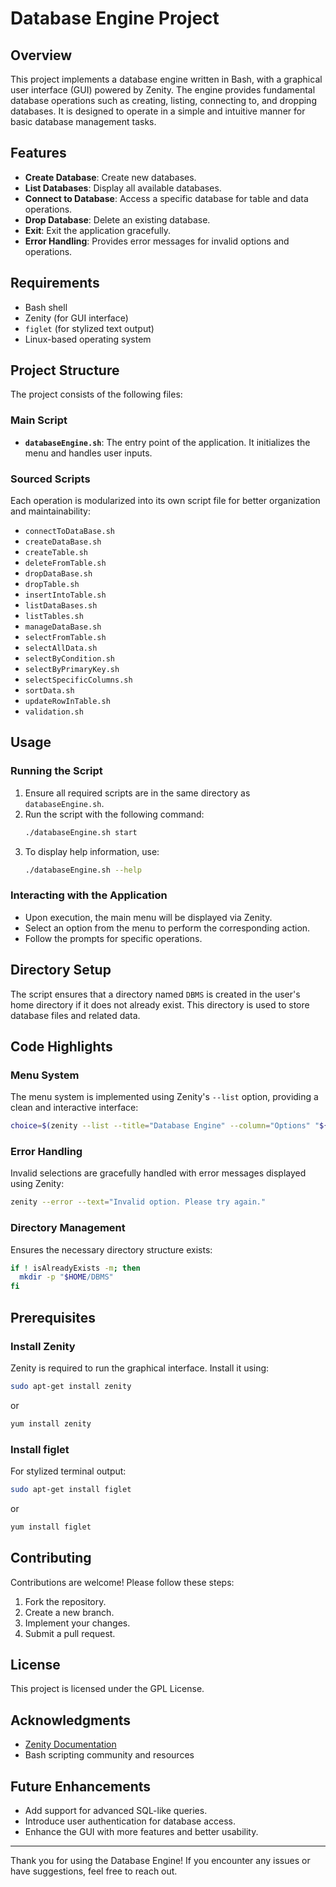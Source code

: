 # Database Engine Project

## Overview
This project implements a database engine written in Bash, with a graphical user interface (GUI) powered by Zenity. The engine provides fundamental database operations such as creating, listing, connecting to, and dropping databases. It is designed to operate in a simple and intuitive manner for basic database management tasks.

## Features
- **Create Database**: Create new databases.
- **List Databases**: Display all available databases.
- **Connect to Database**: Access a specific database for table and data operations.
- **Drop Database**: Delete an existing database.
- **Exit**: Exit the application gracefully.
- **Error Handling**: Provides error messages for invalid options and operations.

## Requirements
- Bash shell
- Zenity (for GUI interface)
- `figlet` (for stylized text output)
- Linux-based operating system

## Project Structure
The project consists of the following files:

### Main Script
- **`databaseEngine.sh`**: The entry point of the application. It initializes the menu and handles user inputs.

### Sourced Scripts
Each operation is modularized into its own script file for better organization and maintainability:

- `connectToDataBase.sh`
- `createDataBase.sh`
- `createTable.sh`
- `deleteFromTable.sh`
- `dropDataBase.sh`
- `dropTable.sh`
- `insertIntoTable.sh`
- `listDataBases.sh`
- `listTables.sh`
- `manageDataBase.sh`
- `selectFromTable.sh`
- `selectAllData.sh`
- `selectByCondition.sh`
- `selectByPrimaryKey.sh`
- `selectSpecificColumns.sh`
- `sortData.sh`
- `updateRowInTable.sh`
- `validation.sh`

## Usage
### Running the Script
1. Ensure all required scripts are in the same directory as `databaseEngine.sh`.
2. Run the script with the following command:
   ```bash
   ./databaseEngine.sh start
   ```
3. To display help information, use:
   ```bash
   ./databaseEngine.sh --help
   ```

### Interacting with the Application
- Upon execution, the main menu will be displayed via Zenity.
- Select an option from the menu to perform the corresponding action.
- Follow the prompts for specific operations.

## Directory Setup
The script ensures that a directory named `DBMS` is created in the user's home directory if it does not already exist. This directory is used to store database files and related data.

## Code Highlights
### Menu System
The menu system is implemented using Zenity's `--list` option, providing a clean and interactive interface:
```bash
choice=$(zenity --list --title="Database Engine" --column="Options" "${menu[@]}" --height=250)
```
### Error Handling
Invalid selections are gracefully handled with error messages displayed using Zenity:
```bash
zenity --error --text="Invalid option. Please try again."
```
### Directory Management
Ensures the necessary directory structure exists:
```bash
if ! isAlreadyExists -m; then
  mkdir -p "$HOME/DBMS"
fi
```

## Prerequisites
### Install Zenity
Zenity is required to run the graphical interface. Install it using:
```bash
sudo apt-get install zenity
```
or
```bash
yum install zenity
```

### Install figlet
For stylized terminal output:
```bash
sudo apt-get install figlet
```
or
```bash
yum install figlet
```

## Contributing
Contributions are welcome! Please follow these steps:
1. Fork the repository.
2. Create a new branch.
3. Implement your changes.
4. Submit a pull request.

## License
This project is licensed under the GPL License.

## Acknowledgments
- [Zenity Documentation](https://help.gnome.org/users/zenity/stable/)
- Bash scripting community and resources

## Future Enhancements
- Add support for advanced SQL-like queries.
- Introduce user authentication for database access.
- Enhance the GUI with more features and better usability.

---

Thank you for using the Database Engine! If you encounter any issues or have suggestions, feel free to reach out.

